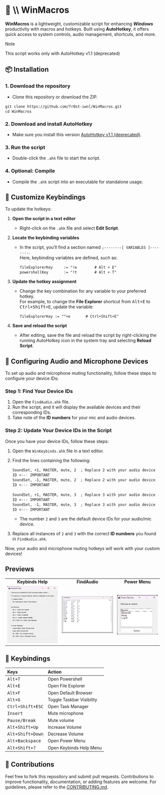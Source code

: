 # 🧩 \\\ WinMacros
**WinMacros** is a lightweight, customizable script for enhancing ***Windows*** productivity with macros and hotkeys. Built using **AutoHotkey**, it offers quick access to system controls, audio management, shortcuts, and more.

> [!NOTE]
> This script works only with AutoHotkey v1.1 (deprecated)

## 📦 Installation 

### 1. Download the repository
- Clone this repository or download the ZIP.
```
git clone https://github.com/fr0st-iwnl/WinMacros.git
cd WinMacros
```
### 2.  Download and install AutoHotkey
- Make sure you install this version [AutoHotkey v1.1 (deprecated)](https://autohotkey.com/).

### 3. Run the script
- Double-click the `.ahk` file to start the script.

### 4. **Optional: Compile**
- Compile the `.ahk` script into an executable for standalone usage.

## 🔑 Customize Keybindings

To update the hotkeys:

1. **Open the script in a text editor**  
   - Right-click on the `.ahk` file and select **Edit Script**.

2. **Locate the keybinding variables**  
   - In the script, you’ll find a section named `;--------[ VARIABLES ]--------`.  
   Here, keybinding variables are defined, such as:

     ```ahk
     fileExplorerKey     := "!e        # Alt + E"
     powershellKey       := "!t        # Alt + T"
     ```

3. **Update the hotkey assignment**  
   - Change the key combination for any variable to your preferred hotkey.  
     For example, to change the **File Explorer** shortcut from <kbd>Alt+E</kbd> to <kbd>Ctrl+Shift+E</kbd>, update the variable:
     
     ```ahk
     fileExplorerKey := "^+e       # Ctrl+Shift+E"
     ```

4. **Save and reload the script**  
   - After editing, save the file and reload the script by right-clicking the running AutoHotkey icon in the system tray and selecting **Reload Script**.


## 🎤 Configuring Audio and Microphone Devices

To set up audio and microphone muting functionality, follow these steps to configure your device IDs:

### Step 1: Find Your Device IDs
1. Open the `FindAudio.ahk` file.
2. Run the script, and it will display the available devices and their corresponding IDs.
3. Take note of the **ID numbers** for your mic and audio devices.

### Step 2: Update Your Device IDs in the Script
Once you have your device IDs, follow these steps:

1. Open the `WinKeybinds.ahk` file in a text editor.
2. Find the lines containing the following:

    ```ahk
    SoundSet, +1, MASTER, mute, 2  ; Replace 2 with your audio device ID <--- IMPORTANT
    SoundSet, -1, MASTER, mute, 2  ; Replace 2 with your audio device ID <--- IMPORTANT
    
    SoundSet, +1, MASTER, mute, 3  ; Replace 3 with your audio device ID <--- IMPORTANT
    SoundSet, -1, MASTER, mute, 3  ; Replace 3 with your audio device ID <--- IMPORTANT
    ```
    - The number `2` and `3` are the default device IDs for your audio/mic device.
4. Replace all instances of `2` and `3` with the correct **ID numbers** you found in `FindAudio.ahk`.

Now, your audio and microphone muting hotkeys will work with your custom devices!



## Previews

<div align="left"> <table> <tr> <td align="center"><b>Keybinds Help</b></td> <td align="center"><b>FindAudio</b></td> <td align="center"><b>Power Menu</b></td> </tr> <tr> <td><img src="https://raw.githubusercontent.com/fr0st-iwnl/WinMacros/refs/heads/master/Assets/keybindshelp.png" alt="Keybinds Help" style="width:300px;"/></td> <td><img src="https://raw.githubusercontent.com/fr0st-iwnl/WinMacros/refs/heads/master/Assets/findaudiopreview.png" alt="FindAudio" style="width:300px;"/></td> <td><img src="https://raw.githubusercontent.com/fr0st-iwnl/WinMacros/refs/heads/master/Assets/powermenu.png" alt="Power Menu"/></td> </tr> </table> </div>



## 🎹 Keybindings

<div align="left">

| Keys | Action |
| :--- | :--- |
| <kbd>Alt+T</kbd> | Open Powershell |
| <kbd>Alt+E</kbd> | Open File Explorer |
| <kbd>Alt+F</kbd> | Open Default Browser |
| <kbd>Alt+G</kbd> | Toggle Taskbar Visibility |
| <kbd>Ctrl+Shift+ESC</kbd> | Open Task Manager |
| <kbd>Insert</kbd> | Mute microphone |
| <kbd>Pause/Break</kbd> | Mute volume  |
| <kbd>Alt+Shift+Up</kbd> | Increase Volume  |
| <kbd>Alt+Shift+Down</kbd> | Decrease Volume  |
| <kbd>Alt+Backspace</kbd> | Open Power Menu  |
| <kbd>Alt+Shift+?</kbd> | Open Keybinds Help Menu  |

</div>


## 🤝 Contributions 

Feel free to fork this repository and submit pull requests. Contributions to improve functionality, documentation, or adding features are welcome. For guidelines, please refer to the [CONTRIBUTING.md](https://github.com/fr0st-iwnl/WinMacros/blob/master/CONTRIBUTING.md).
